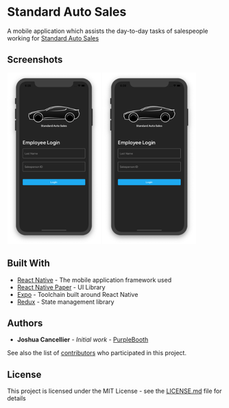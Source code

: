 # Standard Auto Sales

A mobile application which assists the day-to-day tasks of salespeople working for [Standard Auto Sales](https://www.standardcarsales.com)

## Screenshots
  <p float="left">
    <img 
       alt="Login Screen" 
       src="docs/login.png" 
       height=400px 
    />
    <img 
       alt="Login Screen" 
       src="docs/login.png" 
       height=400px 
    />
  </p>

## Built With

* [React Native](https://facebook.github.io/react-native/) - The mobile application framework used
* [React Native Paper](https://reactnativepaper.com) - UI Library
* [Expo](https://expo.io) - Toolchain built around React Native
* [Redux](https://redux.js.org) - State management library

## Authors

* **Joshua Cancellier** - *Initial work* - [PurpleBooth](https://github.com/PurpleBooth)

See also the list of [contributors](https://github.com/your/project/contributors) who participated in this project.

## License

This project is licensed under the MIT License - see the [LICENSE.md](LICENSE.md) file for details
